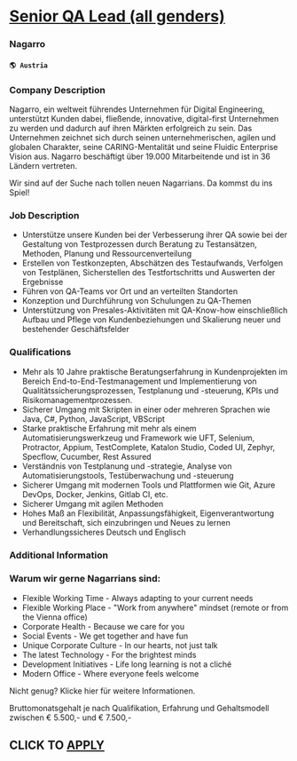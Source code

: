 # [Senior QA Lead (all genders)](https://www.remotewlb.com/apply/senior-qa-lead-all-genders)  
### Nagarro  
#### `🌎 Austria`  

### Company Description

Nagarro, ein weltweit führendes Unternehmen für Digital Engineering, unterstützt Kunden dabei, fließende, innovative, digital-first Unternehmen zu werden und dadurch auf ihren Märkten erfolgreich zu sein. Das Unternehmen zeichnet sich durch seinen unternehmerischen, agilen und globalen Charakter, seine CARING-Mentalität und seine Fluidic Enterprise Vision aus. Nagarro beschäftigt über 19.000 Mitarbeitende und ist in 36 Ländern vertreten.

Wir sind auf der Suche nach tollen neuen Nagarrians. Da kommst du ins Spiel!

### Job Description

  * Unterstütze unsere Kunden bei der Verbesserung ihrer QA sowie bei der Gestaltung von Testprozessen durch Beratung zu Testansätzen, Methoden, Planung und Ressourcenverteilung
  * Erstellen von Testkonzepten, Abschätzen des Testaufwands, Verfolgen von Testplänen, Sicherstellen des Testfortschritts und Auswerten der Ergebnisse
  * Führen von QA-Teams vor Ort und an verteilten Standorten
  * Konzeption und Durchführung von Schulungen zu QA-Themen
  * Unterstützung von Presales-Aktivitäten mit QA-Know-how einschließlich Aufbau und Pflege von Kundenbeziehungen und Skalierung neuer und bestehender Geschäftsfelder

### Qualifications

  * Mehr als 10 Jahre praktische Beratungserfahrung in Kundenprojekten im Bereich End-to-End-Testmanagement und Implementierung von Qualitätssicherungsprozessen, Testplanung und -steuerung, KPIs und Risikomanagementprozessen.
  * Sicherer Umgang mit Skripten in einer oder mehreren Sprachen wie Java, C#, Python, JavaScript, VBScript
  * Starke praktische Erfahrung mit mehr als einem Automatisierungswerkzeug und Framework wie UFT, Selenium, Protractor, Appium, TestComplete, Katalon Studio, Coded UI, Zephyr, Specflow, Cucumber, Rest Assured
  * Verständnis von Testplanung und -strategie, Analyse von Automatisierungstools, Testüberwachung und -steuerung
  * Sicherer Umgang mit modernen Tools und Plattformen wie Git, Azure DevOps, Docker, Jenkins, Gitlab CI, etc.
  * Sicherer Umgang mit agilen Methoden
  * Hohes Maß an Flexibilität, Anpassungsfähigkeit, Eigenverantwortung und Bereitschaft, sich einzubringen und Neues zu lernen
  * Verhandlungssicheres Deutsch und Englisch

### Additional Information

### Warum wir gerne Nagarrians sind:

  * Flexible Working Time - Always adapting to your current needs
  * Flexible Working Place - \"Work from anywhere\" mindset (remote or from the Vienna office)
  * Corporate Health - Because we care for you
  * Social Events - We get together and have fun
  * Unique Corporate Culture - In our hearts, not just talk
  * The latest Technology - For the brightest minds
  * Development Initiatives - Life long learning is not a cliché
  * Modern Office - Where everyone feels welcome

Nicht genug? Klicke hier für weitere Informationen.

Bruttomonatsgehalt je nach Qualifikation, Erfahrung und Gehaltsmodell zwischen € 5.500,- und € 7.500,-

  
## CLICK TO [APPLY](https://www.remotewlb.com/apply/senior-qa-lead-all-genders)

